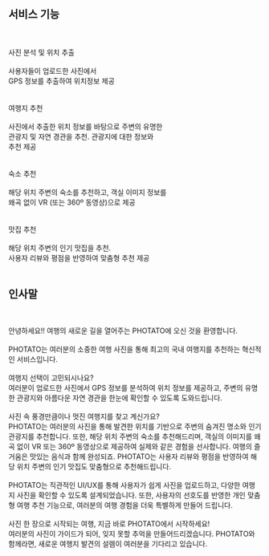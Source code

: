 
  </div>
  <div className="blank"></div>
  <section ref={logoRef} data-section="LOGO" className="logo-section">
    <h1 className="orangeText">서비스 기능</h1>
    <br />
    <div className="logo-container">
      <div className="container1">
        <br />
        <span className="greenText">사진 분석 및 위치 추출</span><br /><br />
        사용자들이 업로드한 사진에서<br />GPS 정보를 추출하여 위치정보 제공<br /><br />
      </div>
      <div className="container2">
        <br />
        <span className="greenText">여행지 추천</span><br /><br />
        사진에서 추출한 위치 정보를 바탕으로 주변의 유명한<br />관광지 및 자연 경관을 추천. 관광지에 대한 정보와<br />추천 제공<br /><br />
      </div>
      <div className="container3">
        <br />
        <span className="greenText">숙소 추천</span><br /><br />
        해당 위치 주변의 숙소를 추천하고, 객실 이미지 정보를<br />왜곡 없이 VR (또는 360º 동영상)으로 제공<br /><br />
      </div>
      <div className="container4">
        <br />
        <span className="greenText">맛집 추천</span><br /><br />
        해당 위치 주변의 인기 맛집을 추천.<br />사용자 리뷰와 평점을 반영하여 맞춤형 추천 제공
      </div>
      <br />
    </div>
  </section>
  <div className="blank"></div>
  <section
    ref={greetingRef}
    data-section="인사말"
    className="greeting-section"
  >
    <h1 className="orangeText">인사말</h1>
    <br />
    <p>
      <span className="greenColor">안녕하세요!! 여행의 새로운 길을 열어주는 PHOTATO에 오신 것을 환영합니다.</span><br /><br />
      PHOTATO는 여러분의 소중한 여행 사진을 통해 최고의 국내 여행지를 추천하는 혁신적인 서비스입니다.<br /><br />
      <span className="orangeColor">여행지 선택이 고민되시나요?</span><br />
      여러분이 업로드한 사진에서 GPS 정보를 분석하여 위치 정보를 제공하고, 주변의 유명한 관광지와 아름다운 자연 경관을 한눈에 확인할 수 있도록 도와드립니다.<br /><br />
      <span className="orangeColor">사진 속 풍경만큼이나 멋진 여행지를 찾고 계신가요?</span><br />
      PHOTATO는 여러분의 사진을 통해 발견한 위치를 기반으로 주변의 숨겨진 명소와 인기 관광지를 추천합니다. 또한, 해당 위치 주변의 숙소를 추천해드리며, 객실의 이미지를 왜곡 없이 VR 또는 360º 동영상으로 제공하여 실제와 같은 경험을 선사합니다. 여행의 즐거움은 맛있는 음식과 함께 완성되죠. PHOTATO는 사용자 리뷰와 평점을 반영하여 해당 위치 주변의 인기 맛집도 맞춤형으로 추천해드립니다.<br /><br />
      PHOTATO는 직관적인 UI/UX를 통해 사용자가 쉽게 사진을 업로드하고, 다양한 여행지 사진을 확인할 수 있도록 설계되었습니다. 또한, 사용자의 선호도를 반영한 개인 맞춤형 여행 추천 기능으로, 여러분의 여행 경험을 더욱 특별하게 만들어 드립니다.<br /><br />
      <span className="greenColor">사진 한 장으로 시작되는 여행, 지금 바로 PHOTATO에서 시작하세요!</span><br />
      여러분의 사진이 가이드가 되어, 잊지 못할 추억을 만들어드리겠습니다. PHOTATO와 함께라면, 새로운 여행지 발견의 설렘이 여러분을 기다리고 있습니다.
    </p>
  </section>
  <div className="blank"></div>
</div>
